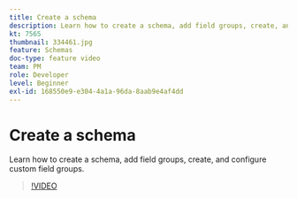 ```yaml
---
title: Create a schema
description: Learn how to create a schema, add field groups, create, and configure custom field groups.
kt: 7565
thumbnail: 334461.jpg
feature: Schemas
doc-type: feature video
team: PM
role: Developer
level: Beginner
exl-id: 168550e9-e304-4a1a-96da-8aab9e4af4dd
---
```

# Create a schema

Learn how to create a schema, add field groups, create, and configure custom field groups.

>[!VIDEO](https://video.tv.adobe.com/v/334461?quality=12)
